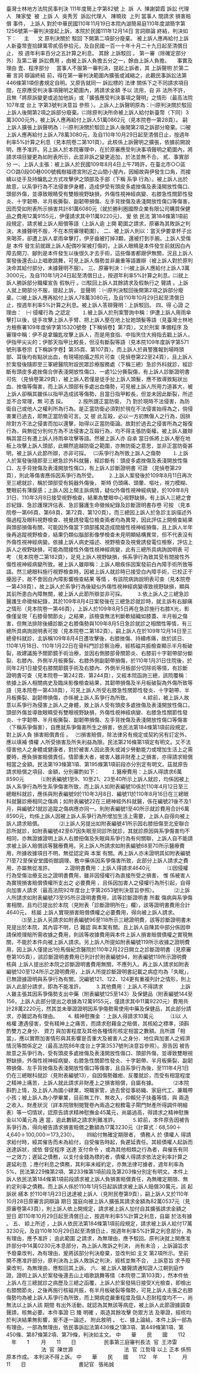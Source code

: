 臺灣士林地方法院民事判決
111年度簡上字第82號
上  訴  人  陳謝碧霞
訴訟
代理人
  陳家瑩  
被  
上訴
人  吳秀芳  
訴訟代理人
  陳曉玫  
上列
當事人
間請求
損害賠償
事件，
上訴人
對於中華民國110年11月19日本院內湖簡易庭110年度湖簡字第1256號第一審判決提起上訴，本院於民國111年12月14日
言詞辯論
終結，判決如下：
    主      文
原判決關於
駁回
下開第二項部分廢棄。
被上訴人應再給付上訴人新臺幣壹拾肆萬零貳佰參拾元，及自民國一百一十年十月二十九日起至清償日止，
按
週年利率百分之五計算之利息。
其餘
上訴駁回
。
第一審（除確定部分外）及第二審
訴訟費用
，由被上訴人負擔五分之一，餘由上訴人負擔。
    事實及理由
壹、程序部分
    當事人不服第一審判決，提起上訴者，其
上訴聲明
於第二審
言詞
辯論終結
前，得在第一審判決範圍內擴張或減縮之，此觀民事訴訟法第446條第1項但書規定自明。又原告就同一
訴訟標的
法律
關係下之不同請求項目間，在原應受判決事項聲明之範圍內，將請求金額
予以
流用，自
非
法所不許，且無「將原訴變更或追加他訴」或「擴張應受判決事項之聲明」之情形（最高法院107年度
台上
字第3號判決意旨
參照
）。上訴人上訴聲明原為：㈠原判決關於駁回上訴人後開第2項之訴部分廢棄。㈡除原判決所命被上訴人給付新臺幣（下同）3萬3000元外，被上訴人應再給付上訴人51萬0862元（見本院卷一第28頁）。
嗣
上訴人擴張上訴聲明為：㈠原判決關於駁回上訴人後開第2項之訴部分廢棄。㈡被上訴人應再給付上訴人78萬3080元，及自110年10月29日起至清償日止，按週年利率5%計算之利息（見本院卷二第101頁）。此核係上訴聲明之擴張，依據前開說明，應予准許。另上訴人於本院審理中，在於原審應受判決事項聲明之範圍內，將請求項目變更為如附表所示，此並非訴之變更追加，於法並無不合。
貳、事實部分
一、上訴人主張：被上訴人於民國109年8月4日上午7時許，在臺北市○○區○○路0段00巷000號楓樹福德宮附近之山間小屋內，因細故與伊發生口角，而接續以徒手及持鑰匙之方式攻擊伊之頭部及手部（下稱
系爭
行為）。被上訴人出於故意，以系爭行為不法侵害伊身體，造成伊受有頭皮多處挫傷及表淺開放性傷口、頭部外傷，並導致眼睛受有雙眼視野缺損，外傷性視神經病變、右膝急性關節性發炎、十字韌帶、半月板撕裂、副韌帶損傷、左手背挫傷及表淺開放性傷口等傷害，因而受如附表所示損害共計81萬6080元（就於勝利圈國際企業有限公司購買保健品之費用12萬9155元，伊僅請求其中11萬9220元)，
爰
依
民法
第184條第1項前段規定，請求被上訴人賠償等語（上訴人逾
上開
範圍之請求，原審為其敗訴之判決，未據聲明不服，不在本院審理範圍）。
二、被上訴人則以：當天伊要拿杯子出來喝茶，卻遭上訴人拿雨傘擊打，伊牙齒被打掉3顆，還被打到手腕。上訴人受傷是
本件
發生前就跟上訴人配偶吵架被打傷的，上訴人眼睛是本件發生前就因白內障去開刀、腳則是本件發生以後很久才去手術，這些傷害都跟伊無關，況且上訴人案發後還去山上唱歌跳舞，可見上訴人傷勢並非嚴重等語置辯（被上訴人對於原判決命其給付部分，未據聲明不服）。
三、原審判決：㈠被上訴人應給付上訴人3萬3000元，及自110年1月24日起至清償日止，按週年利率5%計算之利息。㈡就上訴人勝訴部分職權宣告
假執行
。㈢駁回上訴人其餘請求及假執行之
聲請
。上訴人就上開部分不服，提起上訴，
並聲明
：㈠原判決駁回後開第2項之訴部分廢棄。㈡被上訴人應再給付上訴人78萬3080元，及自110年10月29日起至清償日止，按週年利率5%計算之利息。被上訴人答辯聲明：上訴駁回。
四、得
心證
之理由：
  ㈠
侵權行為
之認定
　　⒈被上訴人於刑案警詢中稱：伊遭上訴人用雨傘擊打以後，徒手攻擊上訴人手臂、把上訴人壓在地上扯她頭髮等語（見臺灣士林地方檢察署109年度偵字第15320號卷【下稱偵卷】第7頁）。又於刑案
準備程序
及審理中稱：伊不是拿鑰匙攻擊上訴人，而是用食指、中指夾住大拇指去戳上訴人，伊指甲尖尖的；伊那天指甲比較長，但沒有斷裂等語（見本院109年度訴字第571號刑事卷宗【下稱訴字卷】第35頁、第107頁）。而上訴人於員警獲報到場時頭部、耳後均有點狀出血，有現場拍攝之照片可查（見偵卷第22至24頁），且上訴人於案發後隨即至三軍總醫院附設民眾診療服務處（下稱三總）急診外科就診，經診斷有頭皮多處挫傷合併表淺開放性傷口、一處1公分撕裂傷，有上訴人診斷證明書
可佐
（見偵卷第29頁），被上訴人若僅是徒手扯上訴人頭髮，應不致導致點狀出血、挫傷等傷害，而上訴人頭部有多處出血傷勢，可見被上訴人所用力道甚大，被上訴人卻稱其雖係以指甲造成該等傷勢，且當日指甲較長，但並未因此斷裂，所述並不合常理，無
可憑
採。
　　⒉按所謂正當防衛，
乃
對於現時不法侵害，為防衛自己或他人之權利所為行為。是正當防衛必須對於現在不法侵害始得為之，倘侵害業已過去，即無正當防衛可言。又
彼
此互毆，必以一方初無傷人之行為，因排除對方不法之侵害而加以還擊，始得以正當防衛論。故對於過去之侵害所為之報復行為，與無從分別何方為不法侵害之互毆行為，均不得主張防衛權。被上訴人雖辯稱其當日有遭上訴人持雨傘攻擊等語。然被上訴人亦
自承
當日係將上訴人壓在地板上攻擊上訴人頭部，此顯然逾越防衛之範圍，亦無防衛之意思，並非正當防衛甚明，被上訴人此節所辯，亦非可採。
  ㈡系爭行為所致上訴人之傷勢
　　⒈上訴人於案發後隨即至三總急診外科就醫，經診斷有：頭皮多處挫傷及表淺開放性傷口、左手背挫傷及表淺開放性傷口，有上訴人診斷證明書
可證
（見偵卷第29頁），則此等傷害應係因系爭行為所受。
　　⒉上訴人案發後於109年8月11日再次至三總就診，稱於頭部受有鈍器外傷後，
斯時
仍頭痛、頭暈、嘔吐，視力模糊、雙眼前有薄膜感；上訴人因上開主訴病情，疑似外傷性視神經病變，於109年8月31日、110年3月8日接受視野檢查，結果為雙眼中心視野缺損，有上訴人三總之會診紀錄、急診護理評估表、急診醫護生命徵候紀錄及診斷證明書存卷
可按
（見本院卷一第66頁、第68頁、第72頁、第120頁）。而三總因上訴人於急診主訴描述外傷過程及眼科視野檢查、視覺誘發電位檢查兩者均為異常，因此評估上開檢查結果與頭部損傷有關，可能因外傷當下頭部搖晃造成間接性視神經損傷，且上訴人半年後再追蹤視野檢查，結果仍類似腦部影像學檢查未見明顯結構異常，但不代表沒有外傷性視神經病變。依據上訴人病史描述、視野檢查及視覺誘發電位檢察，評估上訴人之視野缺損，可能為間接性外傷性視神經病變，此有三總所具病詢說明表
可考
（見本院卷二第182頁），足見上訴人視野缺損，係系爭行為致其受有間接性外傷性視神經病變所致。被上訴人雖辯稱：上訴人眼疾係因案發前白內障手術所致等語。然三總眼科施行視野檢查時，因被上訴人就診時已接受白內障手術，已校正干擾因子，故不會因白內障影響檢查結果
等情
，有該院病詢說明表可查（見本院卷一第438頁），故上訴人於系爭行為後疑似外傷性視神經病變導致視野缺損，顯與其前所患白內障無關，被上訴人此節所辯並非可採。
　　⒊依上訴人之三總急診醫護生命徵候紀錄，其於109年8月4日案發後在三總急診就診時，就主訴有右腳痛之情形（見本院卷一第46頁），上訴人於109年8月5日再在急診施行右膝X光，影像僅呈現「右膝骨關節炎」之結果，該檢查無法判斷軟組織如膝蓋、半月板之傷害，但無法排除後續診斷之右膝傷勢與109年8月5日急診就診之相關性等情，有三總所具病詢說明表可按（見本院卷二第182頁）。嗣上訴人在於109年12月14日至三總骨科就診，主訴稱109年8月4日遭攻擊後，右膝挫傷、持續疼痛，故於該日、110年1月18日、110年1月22日在骨科門診診察治療，經核磁共振檢查顯示半月板破裂，故建議施予關節鏡手術治療，並因右側膝部骨關節炎、右膝前十字韌帶部分斷裂、右膝內、外側半月板撕裂、右膝外側副韌帶損傷，於110年1月31日住院後，於同年2月1日接受右膝關節鏡手術及右膝內、外側半月板部分切除術等情，有診斷證明書可查（見本院卷一第242頁、第244頁），又經本院函詢三總，該院覆稱：依據上訴人相關病史及臨床影像檢查結果，其韌帶損傷及半月板破裂為外傷所致等語（見本院卷一第438頁），可見上訴人所受右膝急性關節性發炎、十字韌帶、半月板撕裂、副韌帶損傷，亦係被上訴人系爭行為所致。
　　⒋綜前，被上訴人故意以系爭行為侵害上訴人之身體，致上訴人受有頭皮多處挫傷及表淺開放性傷口，頭部外傷並導致眼睛受有雙眼視野缺損，外傷性視神經病變、右膝急性關節性發炎、十字韌帶、半月板撕裂、副韌帶損傷、左手背挫傷及表淺開放性傷口等傷害（下稱系爭傷害），自應就系爭傷害所生之損害，依民法第184條第1項前段規定，對上訴人負
損害賠償責任
。
  ㈢損害賠償，除法律另有規定或契約另有訂定外，應以填補
債權
人所受損害及所失利益為限。民法第216條第1項定有明文。又不法侵害他人之身體或健康者，對於被害人因此喪失或減少勞動能力或增加生活上之需要時，應負損害賠償責任。情節重大者，被害人雖非財產上之損害，亦得請求賠償相當之金額。民法第193條第1項、第195條第1項前段亦分別定有明文。茲就原告請求賠償之項目、金額，分別審酌如下：
　　⒈醫療費用：上訴人得請求6萬8590元
　　　⑴附表編號1至9、10至21、23至40所示上訴人就診，均係因被上訴人系爭行為所生系爭傷害所致，而上訴人如附表編號10係於110年4月12日至三總眼科就診，應係與附表編號9於110年3月8日、編號11於110年8月16日在三總眼科就醫診療相同之傷病；如附表編號22在三總神經外科就醫，係在編號21後不及1月，與編號21就診追蹤之傷病應亦同一。則附表編號1至40所示就診費用合計6萬8590元，均係上訴人因被上訴人系爭行為所增加生活上需要，上訴人自得向被上訴人請求賠償。
　　　⑵上訴人另提出如附表編號41所示因右膝扭傷至北安聯合診所就診，如附表編號42至67因失眠至同診所就診，其就診原因與系爭傷害均不相同，亦無證據證明上訴人右膝扭傷及失眠與系爭行為有何關聯，上訴人自不能請求被上訴人賠償該等醫療費用。另上訴人所請求如附表編號68至70所示醫療費用，所據收據項目不明，無從認定與
本案
有關。再上訴人亦未證明其如附表編號71至72至保安堂國術館調理、敷中藥係因系爭傷害所致，此部分上訴人請求之費用，亦屬無從准許。
　　⒉證明書費用：上訴人得請求4640元
　　　⑴因侵權行為受傷治療支出之證明書費用，雖非因侵權行為直接所受之損害，
惟
係被害人為實現損害賠償債權所支出之
必要費用
，且係因加害人之侵權行為所引起，自得向加害人請求（最高法院92年度台上字第2653號判決意旨參照）。
　　　⑵上訴人所請求如附表編號73至95所示證明書費用，該等診斷證明書
所載
傷病與系爭傷害相關，且均已提出於本院（見附表「診斷證明所在」欄），該等證明書費用合計4640元，
核屬
上訴人實現損害賠償債權之必要費用，得向被上訴人請求。
　　　⑶至上訴人另請求如附表編號96至118所示三總證明費，該等診斷證明書未見提出於本院，其內容不明，已
難認
與本案有關。且上訴人自陳其中部分係因申請保險理賠所需收據之費用，則該等收據費用與本件上訴人損害賠償債權之實現無關，不能於本件向被上訴人請求。另上訴人所提如附表編號119所示收據之證明費用，因上訴人僅提出1份馬偕紀念醫院於110年2月22日開立之診斷證明書（見原審卷第105頁），該診斷證明書費用已列計於附表編號94，附表編號119所示證明費
核與
上訴人提出於本院之診斷證明書費用無關，不應列入。再上訴人請求如附表編號120至124所示之證明費用，上訴人所提診斷證明書記載之病症均為「失眠」，已無證據證明與系爭行為有關，況編號121、122、124更有重複列計之情形，則上訴人此部分請求，即為不能准許。
　　⒊其他費用：上訴人不得請求
　　　上訴人雖主張其因系爭傷勢支出中藥（附表編號125至143）及保健品（附表編號144至156，上訴人此部分提出之收據為12萬9155元，僅請求其中11萬9220元）費用共計28萬2220元，然其並未舉證證明因系爭傷勢需使用中藥及保健品，其此部分請求，亦難認為有理由。
　  ⒋
精神慰撫金
：上訴人得請求10萬元
　　　⑴以
人格權
遭遇侵害，受有精神上之痛苦，而請求慰藉金之賠償，其核給之標準，須斟酌雙方之身分、
資力
與加害程度及其他各種情形核定相當之數額。且所謂「相當」，應以實際加害情形與其影響是否重大及被害人之身分、地位與加害人之經濟情況等關係定之（最高法院86年度台上字第3537號判決意旨參照）。原告因
被告
故意之系爭行為，受有頭皮多處挫傷及表淺開放性傷口、頭部外傷，並導致雙眼視野缺損，外傷性視神經病變、右膝急性關節性發炎、十字韌帶、半月板撕裂、副韌帶損傷、左手背挫傷及表淺開放性傷口等傷害，且自系爭行為後，至111年4月1日仍在三總眼科就診（見附表編號13），自因傷勢難癒、反覆就診，而受有相當程度之精神上痛苦，上訴人就此請求非財產上之損害賠償，自屬有據。
　　　⑵本院斟酌上情，及上訴人為國小肄業，現職家管，過去曾從事紡織、家庭代工、兼職帶小孩；被上訴人為小學畢業，目前無工作、無收入，仰賴兒子扶養等情，與
兩造
之收入、財產狀況（詳本院限制閱覽卷內兩造之稅務電子閘門財產所得調件明細表）等一切情狀，認原告請求精神慰撫金45萬元，尚屬過高，得請求之精神慰撫金以10萬元為
適
當，逾此數額之請求則難准許。　
　　⒌綜前，本件原告因被告系爭行為，得向被告請求損害賠償之數額為17萬3230元（計算式：68,590＋4,640＋100,000＝173,230）。　
　㈣給付無確定期限者，
債務人
於
債權人
得請求給付時，經其催告而未為給付，自受催告時起，負遲延責任。其經債權人起訴而送達訴狀，或依
督促程序
送達
支付命令
，或為其他相類之行為者，與催告有同一之效力；遲延之債務，以支付金錢為標的者，債權人得請求依法定利率計算之
遲延利息
；應付利息之債務，其利率未經約定，亦無法律可據者，週年利率為5%，民法第229條第2項、第233條第1項前段及第203條分別定有明文。本件上訴人依民法第184條第1項前段請求被上訴人負損害賠償責任，為無確定期限、無約定利率之債務。而上訴人係於110年1月5日起訴請求被上訴人賠償30萬元，該
起訴狀
繕本
於110年1月23日送達被上訴人（見附民卷第9頁），嗣上訴人又於110年10月28日原審言詞辯論
期日
當庭向被上訴人擴張其請求金額為82萬0537元（見原審卷第43頁），則上訴人依上開規定，請求被上訴人加付自其擴張請求金額之
翌日
即110年10月29日起至清償日止，按週年利率5%計算之利息，自屬
於法有據
。
五、
綜上所述
，上訴人依民法第184條第1項前段規定，請求被上訴人給付17萬3230元，及自110年10月29日起至清償日止，按週年利率5%計算之利息部分，為有理由，應予准許；
逾此範圍
之請求，為無理由，應予駁回。原判決就上開應准許部分中14萬0230元本息部分，為上訴人敗訴之判決，
尚有未洽
，上訴論旨求予廢棄改判，為有理由，爰將該部分判決廢棄，並改判如
主文
第2項所示。至前開不應准許部分，原判決為上訴人敗訴之判決，經核並無不合，
上訴意旨
求予廢棄改判，為無理由，應駁回其上訴。
六、被上訴人雖聲請通知證人江朝到庭作證，證明上訴人於案發後還去山上唱歌跳舞等情（本院卷二第103頁），然本件依上訴人在三總就診之病歷及三總之函覆，上訴人於案發隔日接受X光檢查，即檢出右膝關節炎，之後再施行核磁共振，有半月板破裂等傷勢，可見上訴人主張之右膝傷勢均為被上訴人系爭行為所致，而上開病症嚴重程度及個人忍耐程度均不一，尚無法以上訴人該
期間
有出外活動，就認為其無該等病症，被上訴人此節證據調查聲請，核無必要。本件事證
已
臻
明確
，兩造其餘攻擊
防禦方法
及舉證，經核均於判決結果無影響，爰不逐一論述，
附此敘明
。
七、據上論結，本件上訴一部為有理由，一部為無理由，依民事訴訟法第436條之1第3項、第449條第1項、第450條、第87條第2項、第79條，判決如主文。
中　　華　　民　　國　　112 　年　　1 　　月　　11　　日
                  民事第三庭審判長法  官  王沛雷
                                  法  官  陳世源
                                  法  官  江哲瑋
以上
正本
係照原本作成。
本判決不得上訴。
中　　華　　民　　國　　112 　年　　1 　　月　　11　　日
                                  
書記官
  張祐誠